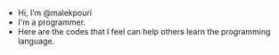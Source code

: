- Hi, I’m @malekpouri
- I'm a programmer.
- Here are the codes that I feel can help others learn the programming language.
<!---
malekpouri/malekpouri is a ✨ special ✨ repository because its `README.md` (this file) appears on your GitHub profile.
You can click the Preview link to take a look at your changes.
--->
